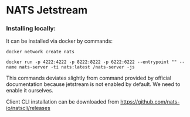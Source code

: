 # NATS Jetstream

### Installing locally:

It can be installed via docker by commands:

`docker network create nats`

`docker run -p 4222:4222 -p 8222:8222 -p 6222:6222 --entrypoint "" --name nats-server -ti nats:latest /nats-server -js`

This commands deviates slightly from command provided by official documentation because jetstream is not enabled by default. We need to enable it ourselves.

Client CLI installation can be downloaded from https://github.com/nats-io/natscli/releases
